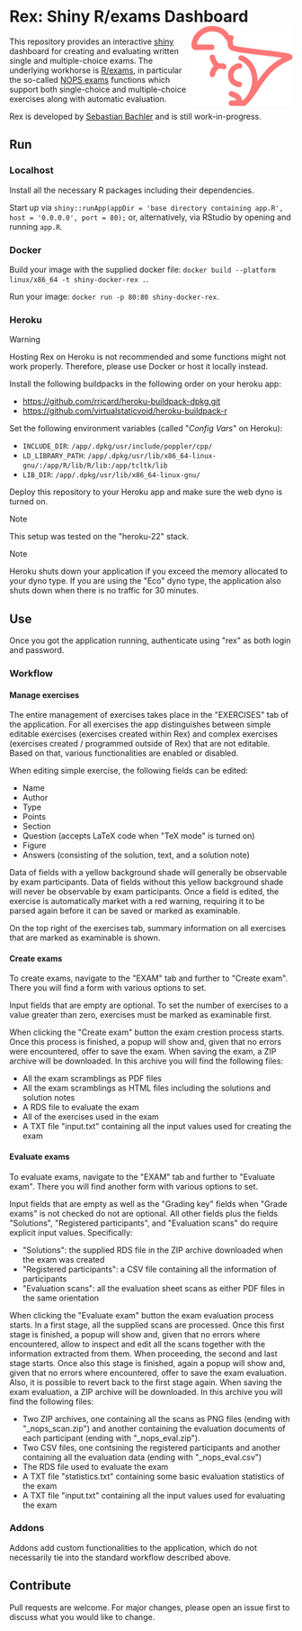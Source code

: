 # Rex: Shiny R/exams Dashboard <img src="https://raw.githubusercontent.com/guesswho1234/Rex/main/www/logo.svg" align="right" alt="Rex logo" width="180" />

This repository provides an interactive [shiny](https://shiny.posit.co/) dashboard
for creating and evaluating written single and multiple-choice exams. The underlying workhorse
is [R/exams](https://www.R-exams.org/), in particular the so-called
[NOPS exams](https://www.R-exams.org/tutorials/exams2nops/) functions which support both
single-choice and multiple-choice exercises along with automatic evaluation.

Rex is developed by [Sebastian Bachler](https://www.uibk.ac.at/ibf/team/bachler.html.en)
and is still work-in-progress.

## Run

### Localhost

Install all the necessary R packages including their dependencies.

Start up via `shiny::runApp(appDir = 'base directory containing app.R', host = '0.0.0.0', port = 80);` or, alternatively, via RStudio by 
opening and running `app.R`.

### Docker

Build your image with the supplied docker file: `docker build --platform linux/x86_64 -t shiny-docker-rex .`.

Run your image: `docker run -p 80:80 shiny-docker-rex`.

### Heroku
> [!WARNING]
Hosting Rex on Heroku is not recommended and some functions might not work properly. Therefore, please use Docker or host it locally instead.

Install the following buildpacks in the following order on your heroku app:
- https://github.com/rricard/heroku-buildpack-dpkg.git
- https://github.com/virtualstaticvoid/heroku-buildpack-r

Set the following environment variables (called "*Config Vars*" on Heroku):
- `INCLUDE_DIR`: `/app/.dpkg/usr/include/poppler/cpp/`
- `LD_LIBRARY_PATH`: `/app/.dpkg/usr/lib/x86_64-linux-gnu/:/app/R/lib/R/lib:/app/tcltk/lib`
- `LIB_DIR`: `/app/.dpkg/usr/lib/x86_64-linux-gnu/`

Deploy this repository to your Heroku app and make sure the web dyno is turned on.

> [!NOTE]
This setup was tested on the "heroku-22" stack.

> [!NOTE]
Heroku shuts down your application if you exceed the memory allocated to your dyno type.
If you are using the "Eco" dyno type, the application also shuts down when there is no traffic for 30 minutes. 

## Use

Once you got the application running, authenticate using "rex" as both login and password.

### Workflow

#### Manage exercises

The entire management of exercises takes place in the "EXERCISES" tab of the application. For all exercises the app 
distinguishes between simple editable exercises (exercises created within Rex) and complex exercises (exercises created / programmed outside of Rex) that are not editable. Based on that, various functionalities are enabled or disabled.

When editing simple exercise, the following fields can be edited:
- Name
- Author
- Type
- Points
- Section
- Question (accepts LaTeX code when "TeX mode" is turned on)
- Figure
- Answers (consisting of the solution, text, and a solution note)

Data of fields with a yellow background shade will generally be observable by exam participants. Data of fields without this yellow background shade will never be observable by exam participants.
Once a field is edited, the exercise is automatically market with a red warning, requiring it to be parsed again before it can be saved or marked as examinable.

On the top right of the exercises tab, summary information on all exercises that are marked as examinable is shown. 

#### Create exams

To create exams, navigate to the "EXAM" tab and further to "Create exam". There you will find a form with various options to set. 

Input fields that are empty are optional. To set the number of exercises to a value greater than zero, exercises must be marked as examinable first.

When clicking the "Create exam" button the exam crestion process starts. Once this process is finished, a popup will show and, given that no errors were encountered, offer to save the exam. When saving the exam, a ZIP archive will be downloaded. In this archive you will find the following files:
- All the exam scramblings as PDF files
- All the exam scramblings as HTML files including the solutions and solution notes
- A RDS file to evaluate the exam 
- All of the exercises used in the exam 
- A TXT file "input.txt" containing all the input values used for creating the exam

#### Evaluate exams

To evaluate exams, navigate to the "EXAM" tab and further to "Evaluate exam". There you will find another form with various options to set.

Input fields that are empty as well as the "Grading key" fields when "Grade exams" is not checked do not are optional. All other fields plus the fields "Solutions", "Registered participants", and "Evaluation scans" do require explicit input values. Specifically:
- "Solutions": the supplied RDS file in the ZIP archive downloaded when the exam was created
- "Registered participants": a CSV file containing all the information of participants
- "Evaluation scans": all the evaluation sheet scans as either PDF files in the same orientation

When clicking the "Evaluate exam" button the exam evaluation process starts. In a first stage, all the supplied scans are processed. Once this first stage is finished, a popup will show and, given that no errors where encountered, allow to inspect and edit all the scans together with the information extracted from them. When proceeding, the second and last stage starts. Once also this stage is finished, again a popup will show and, given that no errors where encountered, offer to save the exam evaluation. Also, it is possible to revert back to the first stage again. When saving the exam evaluation, a ZIP archive will be downloaded. In this archive you will find the following files:
- Two ZIP archives, one containing all the scans as PNG files (ending with "_nops_scan.zip") and another containing the evaluation documents of each participant (ending with "_nops_eval.zip").
- Two CSV files, one contsining the registered participants and another containing all the evaluation data (ending with "_nops_eval.csv")
- The RDS file used to evaluate the exam
- A TXT file "statistics.txt" containing some basic evaluation statistics of the exam 
- A TXT file "input.txt" containing all the input values used for evaluating the exam

### Addons

Addons add custom functionalities to the application, which do not necessarily tie into the standard workflow described above.

## Contribute

Pull requests are welcome. For major changes, please open an issue first to discuss what 
you would like to change.
